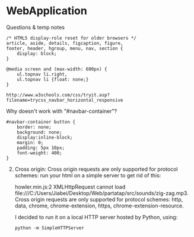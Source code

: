 # WebApplication

Questions & temp notes  
```
/* HTML5 display-role reset for older browsers */
article, aside, details, figcaption, figure, 
footer, header, hgroup, menu, nav, section {
    display: block;
}
```

```
@media screen and (max-width: 600px) {
    ul.topnav li.right,
    ul.topnav li {float: none;}
}

http://www.w3schools.com/css/tryit.asp?filename=trycss_navbar_horizontal_responsive
```


Why doesn't work with "#navbar-container"?
```
#navbar-container button {
	border: none;
	background: none;
	display:inline-block;
	margin: 0;
	padding: 5px 10px;
	font-weight: 400;
}
```

2. Cross origin: Cross origin requests are only supported for protocol schemes: run your html on a simple server to get rid of this:    

	howler.min.js:2 XMLHttpRequest cannot load file:///C:/Users/Jiabei/Desktop/Web/partatap/src/sounds/zig-zag.mp3. Cross origin requests are only supported for protocol schemes: http, data, chrome, chrome-extension, https, chrome-extension-resource.
	
	I decided to run it on a local HTTP server hosted by Python, using:
	
	```
	python -m SimpleHTTPServer
	```
